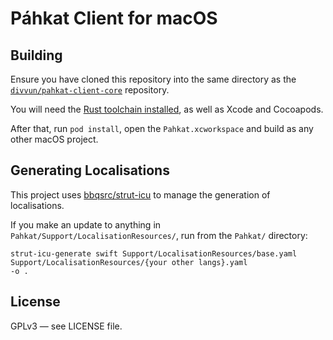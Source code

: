 # Páhkat Client for macOS

## Building

Ensure you have cloned this repository into the same directory as the [`divvun/pahkat-client-core`](https://github.com/divvun/pahkat-client-core) repository.

You will need the [Rust toolchain installed](https://www.rustup.rs/), as well as Xcode and Cocoapods.

After that, run `pod install`, open the `Pahkat.xcworkspace` and build as any other macOS project.

## Generating Localisations

This project uses [bbqsrc/strut-icu](https://github.com/bbqsrc/strut-icu) to manage the generation of localisations.

If you make an update to anything in `Pahkat/Support/LocalisationResources/`, run from the `Pahkat/` directory:

```
strut-icu-generate swift Support/LocalisationResources/base.yaml Support/LocalisationResources/{your other langs}.yaml
-o .
```

## License

GPLv3 — see LICENSE file.
